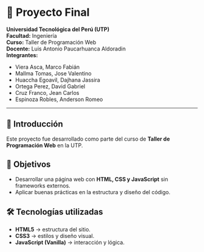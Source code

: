 # 📘 Proyecto Final

**Universidad Tecnológica del Perú (UTP)**  
**Facultad:** Ingeniería  
**Curso:** Taller de Programación Web  
**Docente:** Luis Antonio Paucarhuanca Aldoradin  
**Integrantes:**

- Viera Asca, Marco Fabián
- Mallma Tomas, Jose Valentino
- Huaccha Egoavil, Dajhana Jassira
- Ortega Perez, David Gabriel
- Cruz Franco, Jean Carlos
- Espinoza Robles, Anderson Romeo

---

## 📖 Introducción

Este proyecto fue desarrollado como parte del curso de **Taller de Programación Web** en la UTP.

## 🎯 Objetivos

- Desarrollar una página web con **HTML, CSS y JavaScript** sin frameworks externos.
- Aplicar buenas prácticas en la estructura y diseño del código.

## 🛠️ Tecnologías utilizadas

- **HTML5** → estructura del sitio.
- **CSS3** → estilos y diseño visual.
- **JavaScript (Vanilla)** → interacción y lógica.
